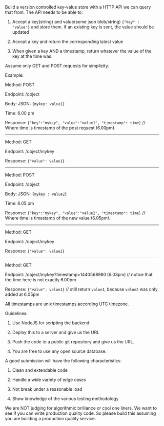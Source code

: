 Build a version controlled key-value store with a HTTP API we can query that from. The API needs to be able to:

1. Accept a key(string) and value(some json blob/string) `{"key" : "value"}` and store them. If an existing key is sent, the value should be updated

2. Accept a key and return the corresponding latest value

3. When given a key AND a timestamp, return whatever the value of the key at the time was.

Assume only GET and POST requests for simplicity.

Example:

Method: POST

Endpoint: /object

Body: JSON: `{mykey: value1}`

Time: 6.00 pm

Response: `{"key":"mykey", "value":"value1", "timestamp": time}` // Where time is timestamp of the post request (6.00pm).

------

Method: GET 

Endpoint: /object/mykey

Response: `{"value": value1}`

------

Method: POST

Endpoint: /object

Body: JSON: `{mykey : value2}`

Time: 6.05 pm

Response: `{"key":"mykey", "value":"value2", "timestamp": time}` // Where time is timestamp of the new value (6.05pm).


------

Method: GET 

Endpoint: /object/mykey

Response: `{"value": value2}`

------

Method: GET 

Endpoint: /object/mykey?timestamp=1440568980 [6.03pm] // notice that the time here is not exactly 6.00pm

Response: `{"value": value1}` // still return `value1`, because `value2` was only added at 6.05pm



All timestamps are unix timestamps according UTC timezone.

Guidelines:

1. Use NodeJS for scripting the backend. 

2. Deploy this to a server and give us the URL

3. Push the code to a public git repository and give us the URL.

4. You are free to use any open source database.

A good submission will have the following characteristics:

1. Clean and extendable code

2. Handle a wide variety of edge cases

3. Not break under a reasonable load

4. Show knowledge of the various testing methodology

We are NOT judging for algorithmic brilliance or cool one liners. We want to see if you can write production quality code. So please build this assuming you are building a production quality service.